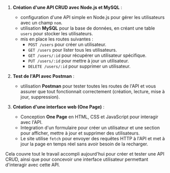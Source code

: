 
1. **Création d'une API CRUD avec Node.js et MySQL** :
   - configuration d'une API simple en Node.js pour gérer les utilisateurs avec un champ `nom`.
   - utilisation **MySQL** pour la base de données, en créant une table `users` pour stocker les utilisateurs.
   - mis en place les routes suivantes : 
     - `POST /users` pour créer un utilisateur.
     - `GET /users` pour lister tous les utilisateurs.
     - `GET /users/:id` pour récupérer un utilisateur spécifique.
     - `PUT /users/:id` pour mettre à jour un utilisateur.
     - `DELETE /users/:id` pour supprimer un utilisateur.

2. **Test de l'API avec Postman** :
   - utilisation **Postman** pour tester toutes les routes de l'API et vous assurer que tout fonctionnait correctement (création, lecture, mise à jour, suppression).

3. **Création d'une interface web (One Page)** :
   - Conception **One Page** en HTML, CSS et JavaScript pour interagir avec l'API.
   - Integration  d'un formulaire pour créer un utilisateur et une section pour afficher, mettre à jour et supprimer des utilisateurs.
   - Le site utilise `fetch` pour envoyer des requêtes HTTP à l'API et met à jour la page en temps réel sans avoir besoin de la recharger.

Cela couvre tout le travail accompli aujourd'hui pour créer et tester une API CRUD, ainsi que pour concevoir une interface utilisateur permettant d'interagir avec cette API.